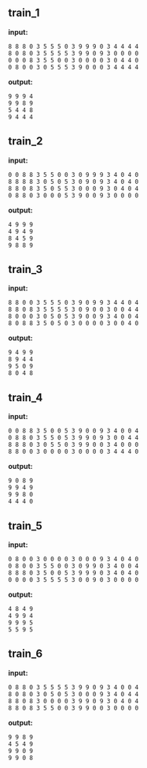 
## train_1

**input:**
```
8 8 8 0 3 5 5 5 0 3 9 9 9 0 3 4 4 4 4
8 0 8 0 3 5 5 5 5 3 9 9 0 9 3 0 0 0 0
0 0 0 8 3 5 5 0 0 3 0 0 0 0 3 0 4 4 0
0 8 0 0 3 0 5 5 5 3 9 0 0 0 3 4 4 4 4
```


**output:**
```
9 9 9 4
9 9 8 9
5 4 4 8
9 4 4 4
```


## train_2

**input:**
```
0 0 8 8 3 5 5 0 0 3 0 9 9 9 3 4 0 4 0
8 8 8 8 3 0 5 0 5 3 0 9 0 9 3 4 0 4 0
8 8 0 8 3 5 0 5 5 3 0 0 0 9 3 0 4 0 4
0 8 8 0 3 0 0 0 5 3 9 0 0 9 3 0 0 0 0
```


**output:**
```
4 9 9 9
4 9 4 9
8 4 5 9
9 8 8 9
```


## train_3

**input:**
```
8 8 0 0 3 5 5 5 0 3 9 0 9 9 3 4 4 0 4
8 8 0 8 3 5 5 5 5 3 0 9 0 0 3 0 0 4 4
8 0 0 0 3 0 5 0 5 3 9 0 0 9 3 4 0 0 4
8 0 8 8 3 5 0 5 0 3 0 0 0 0 3 0 0 4 0
```


**output:**
```
9 4 9 9
8 9 4 4
9 5 0 9
8 0 4 8
```


## train_4

**input:**
```
0 0 8 8 3 5 0 0 5 3 9 0 0 9 3 4 0 0 4
0 8 8 0 3 5 5 0 5 3 9 9 0 9 3 0 0 4 4
8 8 8 0 3 0 5 5 0 3 9 9 0 0 3 4 0 0 0
8 8 0 0 3 0 0 0 0 3 0 0 0 0 3 4 4 4 0
```


**output:**
```
9 0 8 9
9 9 4 9
9 9 8 0
4 4 4 0
```


## train_5

**input:**
```
0 8 0 0 3 0 0 0 0 3 0 0 0 9 3 4 0 4 0
0 8 0 0 3 5 5 0 0 3 0 9 9 0 3 4 0 0 4
8 8 8 0 3 5 0 0 5 3 9 9 9 0 3 4 0 4 0
0 0 0 0 3 5 5 5 5 3 0 0 9 0 3 0 0 0 0
```


**output:**
```
4 8 4 9
4 9 9 4
9 9 9 5
5 5 9 5
```


## train_6

**input:**
```
0 8 8 0 3 5 5 5 5 3 9 9 0 9 3 4 0 0 4
8 0 8 0 3 0 5 0 5 3 0 0 0 9 3 4 0 4 4
8 8 0 8 3 0 0 0 0 3 9 9 0 9 3 0 4 0 4
8 8 0 8 3 5 5 0 0 3 9 9 0 0 3 0 0 0 0
```


**output:**
```
9 9 8 9
4 5 4 9
9 9 0 9
9 9 0 8
```

